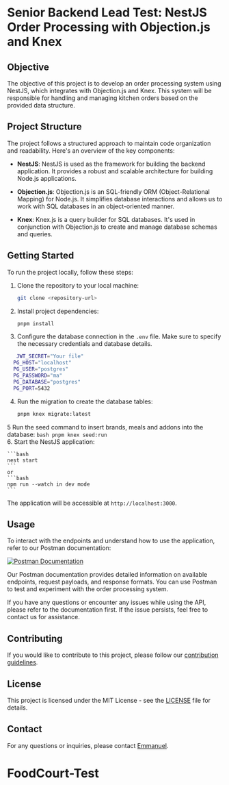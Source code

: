 # Senior Backend Lead Test: NestJS Order Processing with Objection.js and Knex

## Objective

The objective of this project is to develop an order processing system using NestJS, which integrates with Objection.js and Knex. This system will be responsible for handling and managing kitchen orders based on the provided data structure.

## Project Structure

The project follows a structured approach to maintain code organization and readability. Here's an overview of the key components:

- **NestJS**: NestJS is used as the framework for building the backend application. It provides a robust and scalable architecture for building Node.js applications.

- **Objection.js**: Objection.js is an SQL-friendly ORM (Object-Relational Mapping) for Node.js. It simplifies database interactions and allows us to work with SQL databases in an object-oriented manner.

- **Knex**: Knex.js is a query builder for SQL databases. It's used in conjunction with Objection.js to create and manage database schemas and queries.

## Getting Started

To run the project locally, follow these steps:

1. Clone the repository to your local machine:
   ```bash
   git clone <repository-url>
   ``````
2. Install project dependencies:
   ```bash
   pnpm install
   ```
3. Configure the database connection in the `.env` file. Make sure to specify the necessary credentials and database details.
```bash
   JWT_SECRET="Your file"
  PG_HOST="localhost"
  PG_USER="postgres"
  PG_PASSWORD="ma"
  PG_DATABASE="postgres"
  PG_PORT=5432
   ```
4. Run the migration to create the database tables:
    ```bash
    pnpm knex migrate:latest   
    ```
5 Run the seed command to insert brands, meals and addons into the database:
    ```bash
    pnpm knex seed:run
    ```    
6. Start the NestJS application:

    ```bash
    nest start
    ```
    or 
    ```bash
    npm run --watch in dev mode
    ```


The application will be accessible at `http://localhost:3000`.

## Usage

To interact with the endpoints and understand how to use the application, refer to our Postman documentation:

[![Postman Documentation](https://img.shields.io/badge/Postman-Documentation-FF6C37?style=flat-square&logo=postman&logoColor=white)](https://www.postman.com/your-postman-documentation-link)

Our Postman documentation provides detailed information on available endpoints, request payloads, and response formats. You can use Postman to test and experiment with the order processing system.

If you have any questions or encounter any issues while using the API, please refer to the documentation first. If the issue persists, feel free to contact us for assistance.

  

## Contributing

If you would like to contribute to this project, please follow our [contribution guidelines](CONTRIBUTING.md).

## License

This project is licensed under the MIT License - see the [LICENSE](LICENSE) file for details.

## Contact

For any questions or inquiries, please contact [Emmanuel](mailto:emmadenagbe@gmail.com).









# FoodCourt-Test
